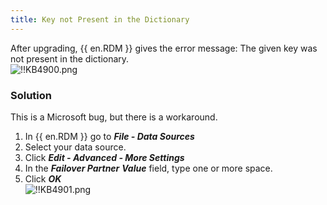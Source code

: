 ```yaml
---
title: Key not Present in the Dictionary
---
```

After upgrading, {{ en.RDM }} gives the error message: The given key was not present in the dictionary.  
![!!KB4900.png](/img/en/kb/KB4900.png)

### Solution

This is a Microsoft bug, but there is a workaround.  

1. In {{ en.RDM }} go to ***File - Data Sources***
1. Select your data source.
1. Click ***Edit - Advanced - More Settings***
1. In the ***Failover Partner*** ***Value*** field, type one or more space.
1. Click ***OK***  
![!!KB4901.png](/img/en/kb/KB4901.png)
